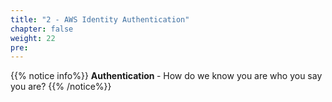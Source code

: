 ```yaml
---
title: "2 - AWS Identity Authentication"
chapter: false
weight: 22
pre: 
---
```


{{% notice info%}}
<b> Authentication </b> -  How do we know you are who you say you are?
{{% /notice%}}


